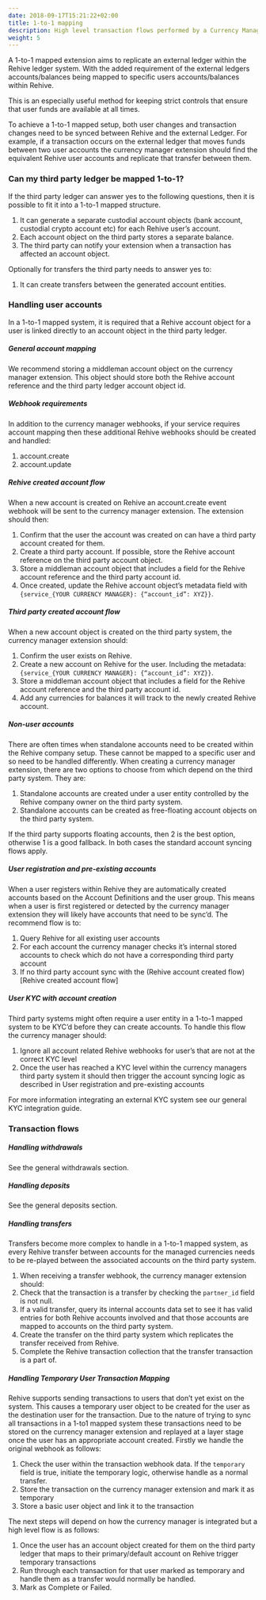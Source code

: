 ```yaml
---
date: 2018-09-17T15:21:22+02:00
title: 1-to-1 mapping
description: High level transaction flows performed by a Currency Manager Extension in a 1-to-1 mapped setup.
weight: 5
---
```


A 1-to-1 mapped extension aims to replicate an external ledger within the Rehive ledger system. With the added requirement of the external ledgers accounts/balances being mapped to specific users accounts/balances within Rehive.

This is an especially useful method for keeping strict controls that ensure that user funds are available at all times.

To achieve a 1-to-1 mapped setup, both user changes and transaction changes need to be synced between Rehive and the external Ledger. For example, if a transaction occurs on the external ledger that moves funds between two user accounts the currency manager extension should find the equivalent Rehive user accounts and replicate that transfer between them.

### Can my third party ledger be mapped 1-to-1?
If the third party ledger can answer yes to the following questions, then it is possible to fit it into a 1-to-1 mapped structure.

1. It can generate a separate custodial account objects (bank account, custodial crypto account etc) for each Rehive user’s account.
2. Each account object on the third party stores a separate balance.
3. The third party can notify your extension when a transaction has affected an account object. 

Optionally for transfers the third party needs to answer yes to:
1. It can create transfers between the generated account entities.

### Handling user accounts
In a 1-to-1 mapped system, it is required that a Rehive account object for a user is linked directly to an account object in the third party ledger.

##### General account mapping
We recommend storing a middleman account object on the currency manager extension. This object should store both the Rehive account reference and the third party ledger account object id.

##### Webhook requirements
In addition to the currency manager webhooks, if your service requires account mapping then these additional Rehive webhooks should be created and handled:
1. account.create
2. account.update

##### Rehive created account flow
When a new account is created on Rehive an account.create event webhook will be sent to the currency manager extension. The extension should then:

1. Confirm that the user the account was created on can have a third party account created for them.
2. Create a third party account. If possible, store the Rehive account reference on the third party account object.
3. Store a middleman account object that includes a field for the Rehive account reference and the third party account id.
4. Once created, update the Rehive account object’s metadata field with `{service_{YOUR CURRENCY MANAGER}: {“account_id”: XYZ}}`.

##### Third party created account flow
When a new account object is created on the third party system, the currency manager extension should:
1. Confirm the user exists on Rehive.
2. Create a new account on Rehive for the user. Including the metadata: `{service_{YOUR CURRENCY MANAGER}: {“account_id”: XYZ}}`.
3. Store a middleman account object that includes a field for the Rehive account reference and the third party account id.
4. Add any currencies for balances it will track to the newly created Rehive account.

##### Non-user accounts
There are often times when standalone accounts need to be created within the Rehive company setup. These cannot be mapped to a specific user and so need to be handled differently. When creating a currency manager extension, there are two options to choose from which depend on the third party system. They are:

1. Standalone accounts are created under a user entity controlled by the Rehive company owner on the third party system.
2. Standalone accounts can be created as free-floating account objects on the third party system.

If the third party supports floating accounts, then 2 is the best option, otherwise 1 is a good fallback. In both cases the standard account syncing flows apply.

##### User registration and pre-existing accounts
When a user registers within Rehive they are automatically created accounts based on the Account Definitions and the user group. This means when a user is first registered or detected by the currency manager extension they will likely have accounts that need to be sync’d. The recommend flow is to:

1. Query Rehive for all existing user accounts
2. For each account the currency manager checks it’s internal stored accounts to check which do not have a corresponding third party account
3. If no third party account sync with the (Rehive account created flow)[Rehive created account flow]


##### User KYC with account creation
Third party systems might often require a user entity in a 1-to-1 mapped system to be KYC’d before they can create accounts. To handle this flow the currency manager should:

1. Ignore all account related Rehive webhooks for user’s that are not at the correct KYC level
2. Once the user has reached a KYC level within the currency managers third party system it should then trigger the account syncing logic as described in User registration and pre-existing accounts

For more information integrating an external KYC system see our general KYC integration guide.

### Transaction flows
##### Handling withdrawals
See the general withdrawals section.

##### Handling deposits
See the general deposits section.

##### Handling transfers
Transfers become more complex to handle in a 1-to-1 mapped system, as every Rehive transfer between accounts for the managed currencies needs to be re-played between the associated accounts on the third party system.

1. When receiving a transfer webhook, the currency manager extension should:
2. Check that the transaction is a transfer by checking the `partner_id` field is not null.
3. If a valid transfer, query its internal accounts data set to see it has valid entries for both Rehive accounts involved and that those accounts are mapped to accounts on the third party system.
4. Create the transfer on the third party system which replicates the transfer received from Rehive.
5. Complete the Rehive transaction collection that the transfer transaction is a part of.

##### Handling Temporary User Transaction Mapping
Rehive supports sending transactions to users that don’t yet exist on the system. This causes a temporary user object to be created for the user as the destination user for the transaction. Due to the nature of trying to sync all transactions in a 1-to1 mapped system these transactions need to be stored on the currency manager extension and replayed at a layer stage once the user has an appropriate account created. Firstly we handle the original webhook as follows:

1. Check the user within the transaction webhook data. If the `temporary` field is true, initiate the temporary logic, otherwise handle as a normal transfer.
2. Store the transaction on the currency manager extension and mark it as temporary
3. Store a basic user object and link it to the transaction

The next steps will depend on how the currency manager is integrated but a high level flow is as follows:
1. Once the user has an account object created for them on the third party ledger that maps to their primary/default account on Rehive trigger temporary transactions
2. Run through each transaction for that user marked as temporary and handle them as a transfer would normally be handled.
3. Mark as Complete or Failed.

